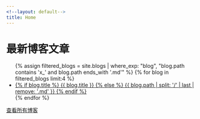 ```yaml
---
<!--layout: default-->
title: Home
---
```


<h1>最新博客文章</h1>
<ul>
  {% assign filtered_blogs = site.blogs | where_exp: "blog", "blog.path contains 'x_' and blog.path ends_with '.md'" %}
  {% for blog in filtered_blogs limit:4 %}
    <li>
      <a href="{{ blog.url | relative_url }}">
        {% if blog.title %}
          {{ blog.title }}
        {% else %}
          {{ blog.path | split: '/' | last | remove: '.md' }}
        {% endif %}
      </a>
    </li>
  {% endfor %}
</ul>
<p><a href="{{ '/all-blogs' | relative_url }}">查看所有博客</a></p>
